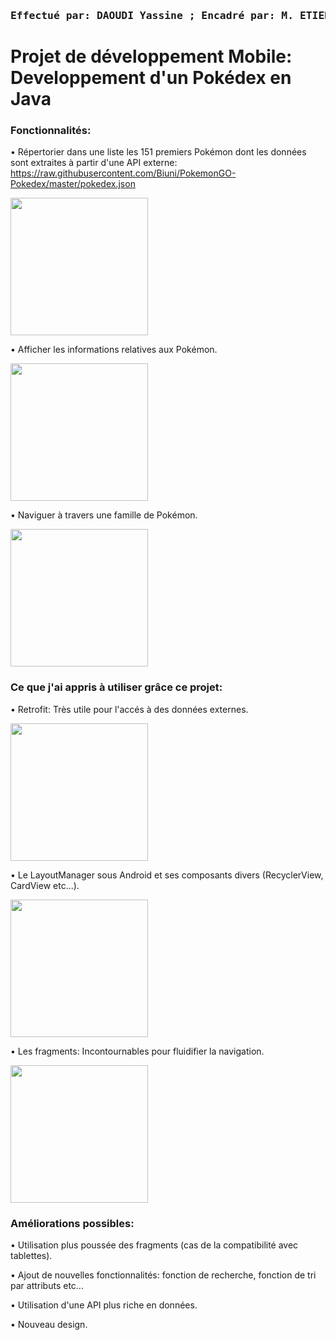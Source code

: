 ### <pre> Effectué par: DAOUDI Yassine ; Encadré par: M. ETIENNE Vincent

# Projet de développement Mobile: Developpement d'un Pokédex en Java


### Fonctionnalités:

• Répertorier dans une liste les 151 premiers Pokémon dont les données sont extraites à partir d'une API externe:
https://raw.githubusercontent.com/Biuni/PokemonGO-Pokedex/master/pokedex.json

<img src="http://image.noelshack.com/fichiers/2019/51/5/1576880466-1.jpg" width="220"/> 

• Afficher les informations relatives aux Pokémon.

<img src="http://image.noelshack.com/fichiers/2019/51/5/1576880467-2.jpg" width="220"/> 

• Naviguer à travers une famille de Pokémon.

<img src="http://image.noelshack.com/fichiers/2019/51/5/1576880467-3.jpg" width="220"/>


### Ce que j'ai appris à utiliser grâce ce projet:

• Retrofit: Très utile pour l'accés à des données externes.

<img src="http://image.noelshack.com/fichiers/2019/51/5/1576880467-4.jpg" width="220"/>

• Le LayoutManager sous Android et ses composants divers (RecyclerView, CardView etc...).

<img src="http://image.noelshack.com/fichiers/2019/51/5/1576880467-5.jpg" width="220"/>

• Les fragments: Incontournables pour fluidifier la navigation.

<img src="http://image.noelshack.com/fichiers/2019/51/5/1576880467-6.jpg" width="220"/>


### Améliorations possibles:

• Utilisation plus poussée des fragments (cas de la compatibilité avec tablettes).

• Ajout de nouvelles fonctionnalités: fonction de recherche, fonction de tri par attributs etc...

• Utilisation d'une API plus riche en données.

• Nouveau design.

